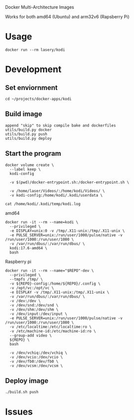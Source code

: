 Docker Multi-Architecture Images

Works for both amd64 (Ubuntu) and arm32v6 (Rapsberry Pi)

# Usage
```
docker run --rm lasery/kodi
```

# Development

## Set enviornment
```
cd ~/projects/docker-apps/kodi
```

## Build image
```
append "skip" to skip compile bake and dockerfiles
utils/build.py docker
utils/build.py push
utils/build.py deploy
```

## Start the program
```
docker volume create \
  --label keep \
  kodi-config

  -v $(pwd)/docker-entrypoint.sh:/docker-entrypoint.sh \

  -v /home/laser/Videos/:/home/kodi/Videos/ \
  -v kodi-config:/home/kodi/.kodi/userdata \

cat /home/kodi/.kodi/temp/kodi.log
```

amd64
```
docker run -it --rm --name=kodi \
  --privileged \
  -e DISPLAY=unix:0 -v /tmp/.X11-unix:/tmp/.X11-unix \
  -e PULSE_SERVER=unix:/run/user/1000/pulse/native -v /run/user/1000:/run/user/1000 \
  -v /var/run/dbus/:/var/run/dbus/ \
  kodi:17.6-amd64 \
  bash
```

Raspberry pi
```
docker run -it --rm --name="$REPO"-dev \
  --privileged \
  --tmpfs /tmp/ \
  -v ${REPO}-config:/home/${REPO}/.config \
  -v /opt/vc:/opt/vc \
  -e DISPLAY -v /tmp/.X11-unix:/tmp/.X11-unix \
  -v /var/run/dbus/:/var/run/dbus/ \
  -v /dev:/dev \
  -v /dev/snd:/dev/snd \
  -v /dev/shm:/dev/shm \
  -v /dev/input:/dev/input \
  -e PULSE_SERVER=unix:/run/user/1000/pulse/native -v /run/user/1000:/run/user/1000 \
  -v /etc/localtime:/etc/localtime:ro \
  -v /etc/machine-id:/etc/machine-id:ro \
  --group-add video \
  ${REPO} \
  bash

  -v /dev/vchiq:/dev/vchiq \
  -v /dev/vcio:/dev/vcio \
  -v /dev/fb0:/dev/fb0 \
  -v /dev/vcsm:/dev/vcsm \
```

## Deploy image
```
./build.sh push
```

# Issues

